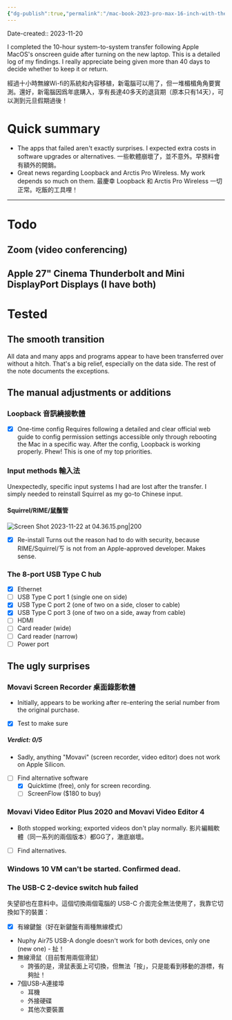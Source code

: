 ```yaml
---
{"dg-publish":true,"permalink":"/mac-book-2023-pro-max-16-inch-with-the-m3-chip-upgrade-log-mac-intel-m3/","noteIcon":"2"}
---
```


Date-created:: 2023-11-20

I completed the 10-hour system-to-system transfer following Apple MacOS's onscreen guide after turning on the new laptop. This is a detailed log of my findings. I really appreciate being given more than 40 days to decide whether to keep it or return.

經過十小時無線Wi-fi的系統和內容移植，新電腦可以用了，但一堆楣楣角角要實測。還好，新電腦因爲年底購入，享有長達40多天的退貨期（原本只有14天），可以測到元旦假期過後！
# Quick summary

- The apps that failed aren't exactly surprises. I expected extra costs in software upgrades or alternatives. 一些軟體崩壞了，並不意外。早預料會有額外的開銷。
- Great news regarding Loopback and Arctis Pro Wireless. My work depends so much on them. 最慶幸 Loopback 和 Arctis Pro Wireless 一切正常。吃飯的工具哩！

---
# Todo

## Zoom (video conferencing)

## Apple 27" Cinema Thunderbolt and Mini DisplayPort Displays (I have both)

# Tested

## The smooth transition

All data and many apps and programs appear to have been transferred over without a hitch. That's a big relief, especially on the data side. The rest of the note documents the exceptions.
## The manual adjustments or additions
### Loopback 音訊繞接軟體

- [x] One-time config
Requires following a detailed and clear official web guide to config permission settings accessible only through rebooting the Mac in a specific way. After the config, Loopback is working properly. Phew! This is one of my top priorities.
### Input methods 輸入法

Unexpectedly, specific input systems I had are lost after the transfer. I simply needed to reinstall Squirrel as my go-to Chinese input.
#### Squirrel/RIME/鼠鬚管

![Screen Shot 2023-11-22 at 04.36.15.png|200](/img/user/Screen%20Shot%202023-11-22%20at%2004.36.15.png)

- [x] Re-install
Turns out the reason had to do with security, because RIME/Squirrel/ㄎ is not from an Apple-approved developer. Makes sense. 
### The 8-port USB Type C hub

- [x] Ethernet
- [ ] USB Type C port 1 (single one on side)
- [x] USB Type C port 2 (one of two on a side, closer to cable)
- [x] USB Type C port 3 (one of two on a side, away from cable)
- [ ] HDMI
- [ ] Card reader (wide)
- [ ] Card reader (narrow)
- [ ] Power port
## The ugly surprises

### Movavi Screen Recorder 桌面錄影軟體

- Initially, appears to be working after re-entering the serial number from the original purchase.
- [x] Test to make sure
##### Verdict: 0/5 

- Sadly, anything "Movavi" (screen recorder, video editor) does not work on Apple Silicon.
- [ ] Find alternative software
	- [x] Quicktime (free), only for screen recording.
	- [ ] ScreenFlow ($180 to buy)
### Movavi Video Editor Plus 2020 and Movavi Video Editor 4

- Both stopped working; exported videos don't play normally. 影片編輯軟體（同一系列的兩個版本）都GG了，澈底崩壞。
- [ ] Find alternatives.
### Windows 10 VM can't be started. Confirmed dead.

### The USB-C 2-device switch hub failed

失望卻也在意料中。這個切換兩個電腦的 USB-C 介面完全無法使用了，我靠它切換如下的裝置：

- [x] 有線鍵盤（好在新鍵盤有兩種無線模式）
- Nuphy Air75 USB-A dongle doesn't work for both devices, only one (new one) - 扯！
- 無線滑鼠（目前暫用兩個滑鼠）
	- 誇張的是，滑鼠表面上可切換，但無法「按」，只是能看到移動的游標，有夠扯！
- 7個USB-A連接埠
	- 耳機
	- 外接硬碟
	- 其他次要裝置

